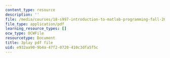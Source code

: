 ```yaml
---
content_type: resource
description: ''
file: /media/courses/18-s997-introduction-to-matlab-programming-fall-2011/e932aa909b4a47f20720410c3dfa5f5c_WpAXzSJJqW4.pdf
file_type: application/pdf
learning_resource_types: []
ocw_type: OCWFile
resourcetype: Document
title: 3play pdf file
uid: e932aa90-9b4a-47f2-0720-410c3dfa5f5c
---
```

